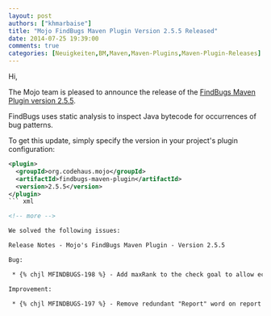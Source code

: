 ```yaml
---
layout: post
authors: ["khmarbaise"]
title: "Mojo FindBugs Maven Plugin Version 2.5.5 Released"
date: 2014-07-25 19:39:00
comments: true
categories: [Neuigkeiten,BM,Maven,Maven-Plugins,Maven-Plugin-Releases]
---
```

Hi,

The Mojo team is pleased to announce the release of the 
[FindBugs Maven Plugin version 2.5.5](http://mojo.codehaus.org/findbugs-maven-plugin-2.5.5/).

FindBugs uses static analysis to inspect Java bytecode for occurrences of bug patterns. 

To get this update, simply specify the version in your project's plugin configuration: 


``` xml
<plugin>
  <groupId>org.codehaus.mojo</groupId>
  <artifactId>findbugs-maven-plugin</artifactId>
  <version>2.5.5</version>
</plugin>
``` xml

<!-- more -->

We solved the following issues:

Release Notes - Mojo's FindBugs Maven Plugin - Version 2.5.5

Bug:

 * {% chjl MFINDBUGS-198 %} - Add maxRank to the check goal to allow eclipse m2e findbugs plugin to pick up this configuration

Improvement:

 * {% chjl MFINDBUGS-197 %} - Remove redundant "Report" word on report name labels

